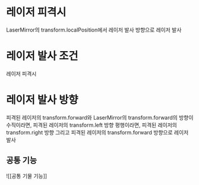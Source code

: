 # 레이저 피격시
LaserMirror의 transform.localPosition에서 레이저 발사 방향으로 레이저 발사
# 레이저 발사 조건
레이저 피격시
# 레이저 발사 방향
피격된 레이저의 transform.forward와 LaserMirror의 transform.forward의 방향이 수직이라면, 피격된 레이저의 transform.left 방향
평행이라면, 피격된 레이저의 transform.right 방향
그리고 피격된 레이저의 transform.forward 방향으로 레이저 발사

## 공통 기능
![[공통 기물 기능]]
